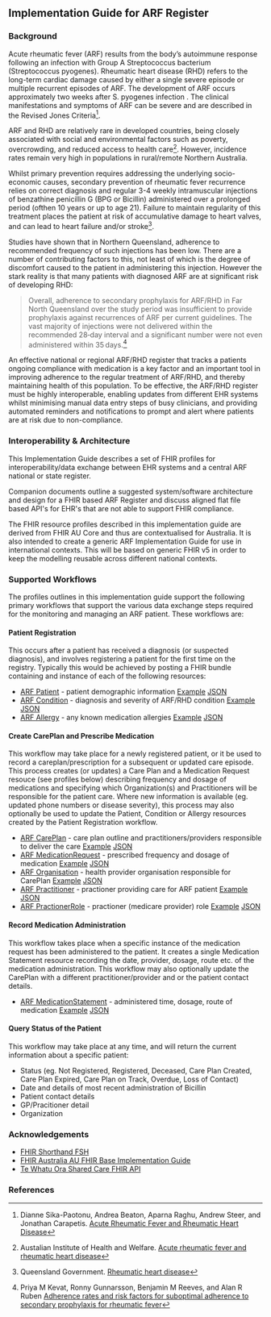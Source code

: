 ## Implementation Guide for ARF Register

### Background

Acute rheumatic fever (ARF) results from the body’s autoimmune response following an infection with Group A Streptococcus bacterium (Streptococcus pyogenes). Rheumatic heart disease (RHD) refers to the long-term cardiac damage caused by either a single severe episode or multiple recurrent episodes of ARF.  The development of ARF occurs approximately two weeks after S. pyogenes infection . The clinical manifestations and symptoms of ARF can be severe and are described in the Revised Jones Criteria[^1].

ARF and RHD are relatively rare in developed countries, being closely associated with social and environmental factors such as poverty, overcrowding, and reduced access to health care[^2]. However, incidence rates remain very high in populations in rural/remote Northern Australia.

Whilst primary prevention requires addressing the underlying socio-economic causes,  secondary prevention of rheumatic fever recurrence relies on correct diagnosis and regular  3-4 weekly intramuscular injections of benzathine penicillin G (BPG or Bicillin) administered over a prolonged period (ofthen 10 years or up to age 21).  Failure to maintain regularity of this treatment places the patient at risk of accumulative damage to heart valves, and can lead to heart failure and/or stroke[^3].

Studies have shown that in Northern Queensland, adherence to recommended frequency of such injections has been low.  There are a number of contributing factors to this,  not least of which is the degree of discomfort caused to the patient in administering this injection. However the stark reality is that many patients with diagnosed ARF are at significant risk of developing RHD:
> Overall, adherence to secondary prophylaxis for ARF/RHD in Far North Queensland over the study period was insufficient to provide prophylaxis against recurrences of ARF per current guidelines. The vast majority of injections were not delivered within the recommended 28‐day interval and a significant number were not even administered within 35 days.[^4]

An  effective national or regional ARF/RHD register that tracks a patients ongoing compliance with medication is a key factor and an important tool in improving adherence to the regular treatment of ARF/RHD, and thereby maintaining health of this population.   To be effective,  the ARF/RHD register must be highly interoperable, enabling updates from different EHR systems whilst minimising manual data entry steps of busy clinicians, and providing automated reminders and notifications to prompt and alert where patients are at risk due to non-compliance.

### Interoperability & Architecture

This Implementation Guide describes a set of FHIR profiles for interoperability/data exchange between EHR systems and a central ARF national or state register.

Companion documents outline a suggested system/software architecture and design for a FHIR based ARF Register and discuss aligned flat file based API's for EHR's that are not able to support FHIR compliance.

The FHIR resource profiles described in this implementation guide are derived from FHIR AU Core and thus are contextualised for Australia. It is also intended to create a generic ARF Implementation Guide for use in international contexts.  This will be based on generic FHIR v5 in order to keep the modelling reusable across different national contexts.

### Supported Workflows

The profiles outlines in this implementation guide support the following primary workflows that support the various data exchange steps required for the monitoring and managing an ARF patient.  These workflows are:

#### Patient Registration

This occurs after a patient has received a diagnosis (or suspected diagnosis),  and involves registering a patient for the first time on the registry.   Typically this would be achieved by posting a FHIR bundle containing and instance of each of the following resources:

* [ARF Patient](StructureDefinition-ARFPatient.html) - patient demographic information  [Example](https://healthinfoservices.site/arf-rhd-fhir-ig/Patient-MikePondPatient.html) [JSON](https://healthinfoservices.site/arf-rhd-fhir-ig/Patient-MikePondPatient.json.html)
* [ARF Condition](StructureDefinition-ARFCondition.html) - diagnosis and severity of ARF/RHD condition [Example](https://healthinfoservices.site/arf-rhd-fhir-ig/Condition-MikePondCondition.html) [JSON](https://healthinfoservices.site/arf-rhd-fhir-ig/Condition-MikePondCondition.json.html)
* [ARF Allergy](StructureDefinition-ARFAllergy.html) - any known medication allergies [Example](https://healthinfoservices.site/arf-rhd-fhir-ig/AllergyIntolerance-MikePondMedicationAllergy.html) [JSON](https://healthinfoservices.site/arf-rhd-fhir-ig/AllergyIntolerance-MikePondMedicationAllergy.json.html)

#### Create CarePlan and Prescribe Medication

This workflow may take place for a newly registered patient, or it be used to record a careplan/prescription for a subsequent or updated care episode.  This process creates (or updates) a Care Plan and a Medication Request resouce (see profiles below) describing frequency and dosage of medications and specifying which Organization(s) and Practitioners will be responsible for the patient care.  Where new information is available (eg. updated phone numbers or disease severity), this process may also optionally be used to update the Patient, Condition or Allergy resources created by the Patient Registration workflow.

* [ARF CarePlan](StructureDefinition-ARFCarePlan.html) - care plan outline and practitioners/providers responsible to deliver the care [Example](https://healthinfoservices.site/arf-rhd-fhir-ig/CarePlan-MikePondCarePlan.html) [JSON](https://healthinfoservices.site/arf-rhd-fhir-ig/CarePlan-MikePondCarePlan.json.html)
* [ARF MedicationRequest](StructureDefinition-ARFMedicationRequest.html) - prescribed frequency and dosage of medication [Example](https://healthinfoservices.site/arf-rhd-fhir-ig/MedicationRequest-BicillinMedicationRequest.html) [JSON](https://healthinfoservices.site/arf-rhd-fhir-ig/MedicationRequest-BicillinMedicationRequest.json.html)
* [ARF Organisation](https://healthinfoservices.site/arf-rhd-fhir-ig/StructureDefinition-ARFOrganisation.html) - health provider organisation responsible for CarePlan [Example](https://healthinfoservices.site/arf-rhd-fhir-ig/Organization-VeryRemoteClinic.html) [JSON](https://healthinfoservices.site/arf-rhd-fhir-ig/Organization-VeryRemoteClinic.json.html)
* [ARF Practitioner](https://healthinfoservices.site/arf-rhd-fhir-ig/StructureDefinition-ARFPractitioner.html) - practioner providing care for ARF patient [Example](https://healthinfoservices.site/arf-rhd-fhir-ig/Practitioner-DoctorPayne.html) [JSON](https://healthinfoservices.site/arf-rhd-fhir-ig/Practitioner-DoctorPayne.json.html)
* [ARF PractionerRole](https://healthinfoservices.site/arf-rhd-fhir-ig/StructureDefinition-ARFPractitionerRole.html) - practioner (medicare provider) role [Example](https://healthinfoservices.site/arf-rhd-fhir-ig/PractitionerRole-DoctorPayneRole1.html) [JSON](https://healthinfoservices.site/arf-rhd-fhir-ig/PractitionerRole-DoctorPayneRole1.json.html)

#### Record Medication Administration

This workflow takes place when a specific instance of the medication request has been administered to the patient.  It creates a single Medication Statement resource recording the date, provider, dosage, route etc. of the medication administration.   This workflow may also optionally update the CarePlan with a different practitioner/provider and or the patient contact details.

* [ARF MedicationStatement](StructureDefinition-ARFMedicationStatement.html) - administered time, dosage, route of medication [Example](https://healthinfoservices.site/arf-rhd-fhir-ig/MedicationStatement-BicillinMedicationStatement.html) [JSON](https://healthinfoservices.site/arf-rhd-fhir-ig/MedicationStatement-BicillinMedicationStatement.json.html)

#### Query Status of the Patient

This workflow may take place at any time,  and will return the current information about a specific patient:

* Status (eg. Not Registered, Registered, Deceased, Care Plan Created, Care Plan Expired, Care Plan on Track, Overdue, Loss of Contact)
* Date and details of most recent administration of Bicillin
* Patient contact details
* GP/Pracitioner detail
* Organization

### Acknowledgements
* [FHIR Shorthand FSH](https://build.fhir.org/ig/HL7/fhir-shorthand/overview.html)
* [FHIR Australia AU FHIR Base Implementation Guide](https://build.fhir.org/ig/hl7au/au-fhir-base/index.html)
* [Te Whatu Ora Shared Care FHIR API](https://build.fhir.org/ig/tewhatuora/cinc-fhir-ig/index.html)

### References
[^1]: Dianne Sika-Paotonu, Andrea Beaton, Aparna Raghu, Andrew Steer, and Jonathan Carapetis. [Acute Rheumatic Fever and Rheumatic Heart Disease](https://www.ncbi.nlm.nih.gov/books/NBK425394/)
[^2]: Austalian Institute of Health and Welfare.  [Acute rheumatic fever and rheumatic heart disease](https://www.aihw.gov.au/reports/heart-stroke-vascular-diseases/hsvd-facts/contents/all-heart-stroke-and-vascular-disease/arf-and-rhd)
[^3]: Queensland Government.  [Rheumatic heart disease](https://www.qld.gov.au/health/condition/infections-and-parasites/bacterial-infections/rheumatic-heart-disease)
[^4]: Priya M Kevat, Ronny Gunnarsson, Benjamin M Reeves, and Alan R Ruben [Adherence rates and risk factors for suboptimal adherence to secondary prophylaxis for rheumatic fever](https://www.ncbi.nlm.nih.gov/pmc/articles/PMC8048926/)

